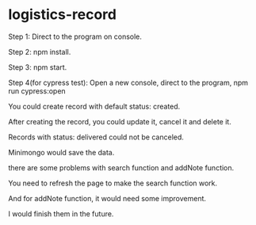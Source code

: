 # logistics-record

Step 1: Direct to the program on console.

Step 2: npm install.

Step 3: npm start.

Step 4(for cypress test): Open a new console, direct to the program, npm run cypress:open

You could create record with default status: created.

After creating the record, you could update it, cancel it and delete it.

Records with status: delivered could not be canceled.

Minimongo would save the data.

there are some problems with search function and addNote function.

You need to refresh the page to make the search function work.

And for addNote function, it would need some improvement.

I would finish them in the future.

